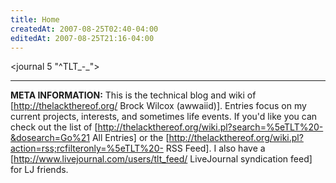 ```yaml
---
title: Home
createdAt: 2007-08-25T02:40-04:00
editedAt: 2007-08-25T21:16-04:00
---
```


<journal 5 "^TLT_-_">

----

<b>META INFORMATION:</b> This is the technical blog and wiki of [http://thelackthereof.org/ Brock Wilcox (awwaiid)]. Entries focus on my current projects, interests, and sometimes life events. If you'd like you can check out the list of [http://thelackthereof.org/wiki.pl?search=%5eTLT%20-&dosearch=Go%21 All Entries] or the [http://thelackthereof.org/wiki.pl?action=rss;rcfilteronly=%5eTLT%20- RSS Feed]. I also have a [http://www.livejournal.com/users/tlt_feed/ LiveJournal syndication feed] for LJ friends.

